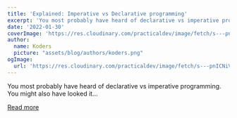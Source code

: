 ```yaml
---
title: 'Explained: Imperative vs Declarative programming'
excerpt: 'You most probably have heard of declarative vs imperative programming.  You might also have looked it...'
date: '2022-01-30'
coverImage: 'https://res.cloudinary.com/practicaldev/image/fetch/s---pnICNiV--/c_imagga_scale,f_auto,fl_progressive,h_420,q_auto,w_1000/https://blog.siddu.tech/_next/image%3Furl%3Dhttps%253A%252F%252Fcdn.hashnode.com%252Fres%252Fhashnode%252Fimage%252Fupload%252Fv1643536768836%252FRK2kEFdZT.png%253Fw%253D1600%2526h%253D840%2526fit%253Dcrop%2526crop%253Dentropy%2526auto%253Dcompress%252Cformat%2526format%253Dwebp%26w%3D1920%26q%3D75'
author:
  name: Koders
  picture: "assets/blog/authors/koders.png"
ogImage:
  url: 'https://res.cloudinary.com/practicaldev/image/fetch/s---pnICNiV--/c_imagga_scale,f_auto,fl_progressive,h_420,q_auto,w_1000/https://blog.siddu.tech/_next/image%3Furl%3Dhttps%253A%252F%252Fcdn.hashnode.com%252Fres%252Fhashnode%252Fimage%252Fupload%252Fv1643536768836%252FRK2kEFdZT.png%253Fw%253D1600%2526h%253D840%2526fit%253Dcrop%2526crop%253Dentropy%2526auto%253Dcompress%252Cformat%2526format%253Dwebp%26w%3D1920%26q%3D75'
---
```


You most probably have heard of declarative vs imperative programming.  You might also have looked it...

[Read more](https://dev.to/siddharthshyniben/explained-imperative-vs-declarative-programming-577g)
